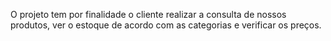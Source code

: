 O projeto tem por finalidade o cliente realizar a consulta de nossos produtos, ver o estoque de acordo com as categorias e verificar os preços.
